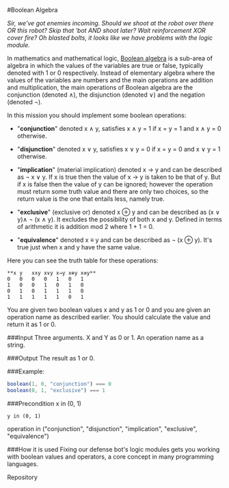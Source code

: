 #Boolean Algebra

*Sir, we've got enemies incoming. Should we shoot at the robot over there OR this robot? Skip that 'bot AND shoot later? Wait reinforcement XOR cover fire? Oh blasted bolts, it looks like we have problems with the logic module.*

In mathematics and mathematical logic, [Boolean algebra](http://en.wikipedia.org/wiki/Boolean_algebra#Basic_operations) is a sub-area of algebra in which the values of the variables are true or false, typically denoted with 1 or 0 respectively. Instead of elementary algebra where the values of the variables are numbers and the main operations are addition and multiplication, the main operations of Boolean algebra are the conjunction (denoted ∧), the disjunction (denoted ∨) and the negation (denoted ¬).

In this mission you should implement some boolean operations:

* "**conjunction**" denoted x ∧ y, satisfies x ∧ y = 1 if x = y = 1 and x ∧ y = 0 otherwise.

* "**disjunction**" denoted x ∨ y, satisfies x ∨ y = 0 if x = y = 0 and x ∨ y = 1 otherwise.

* "**implication**" (material implication) denoted x → y and can be described as ¬ x ∨ y. If x is true then the value of x → y is taken to be that of y. But if x is false then the value of y can be ignored; however the operation must return some truth value and there are only two choices, so the return value is the one that entails less, namely true.

* "**exclusive**" (exclusive or) denoted x ⊕ y and can be described as (x ∨ y)∧ ¬ (x ∧ y). It excludes the possibility of both x and y. Defined in terms of arithmetic it is addition mod 2 where 1 + 1 = 0.

* "**equivalence**" denoted x ≡ y and can be described as ¬ (x ⊕ y). It's true just when x and y have the same value.

Here you can see the truth table for these operations:

	**x	y	x∧y	x∨y	x→y	x⊕y	x≡y**
	0	0	0	0	1	0	1
	1	0	0	1	0	1	0
	0	1	0	1	1	1	0
	1	1	1	1	1	0	1
You are given two boolean values x and y as 1 or 0 and you are given an operation name as described earlier. You should calculate the value and return it as 1 or 0.

###Input
Three arguments. X and Y as 0 or 1. An operation name as a string.

###Output
The result as 1 or 0.

###Example:
```javascript
boolean(1, 0, "conjunction") === 0
boolean(0, 1, "exclusive") === 1
```

###Precondition
	x in (0, 1)

	y in (0, 1)

operation in ("conjunction", "disjunction", "implication", "exclusive", "equivalence")

###How it is used
Fixing our defense bot's logic modules gets you working with boolean values and operators, a core concept in many programming languages.

Repository
